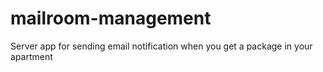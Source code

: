 # mailroom-management
Server app for sending email notification when you get a package in your apartment
